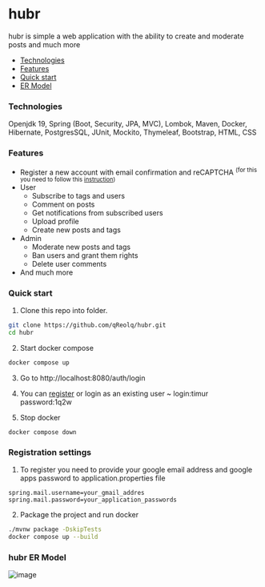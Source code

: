 # hubr

hubr is simple a web application with the ability to create and moderate posts and much more

* [Technologies](#technologies)
* [Features](#features)
* [Quick start](#quick-start)
* [ER Model](#hubr-er-model)

### Technologies
Openjdk 19, Spring (Boot, Security, JPA, MVC), Lombok, Maven, Docker, Hibernate, PostgresSQL, JUnit, Mockito, Thymeleaf, Bootstrap, HTML, CSS
 
### Features
  * Register a new account with email confirmation and reCAPTCHA    <sup> (for this you need to follow this [instruction](#registration-settings)) </sup>
  * User
     * Subscribe to tags and users
     * Сomment on posts
     * Get notifications from subscribed users
     * Upload profile
     * Create new posts and tags
  * Admin
    * Moderate new posts and tags
    * Ban users and grant them rights
    * Delete user comments
  * And much more


### Quick start
1. Clone this repo into folder.

```Bash
git clone https://github.com/qReolq/hubr.git
cd hubr
```
2. Start docker compose

```Bash
docker compose up
```
3. Go to http://localhost:8080/auth/login

4. You can [register](#registration-settings) or login as an existing user ~ login:timur password:1q2w

5. Stop docker
```
docker compose down
```

### Registration settings
1. To register you need to provide your google email address and google apps password to application.properties file

```properties
spring.mail.username=your_gmail_addres
spring.mail.password=your_application_passwords
```
2. Package the project and run docker
```Bash
./mvnw package -DskipTests
docker compose up --build
```
### hubr ER Model

![image](https://user-images.githubusercontent.com/115367574/232320459-08dbfa2b-46a3-450e-ab6b-c8265f5404c0.png)

